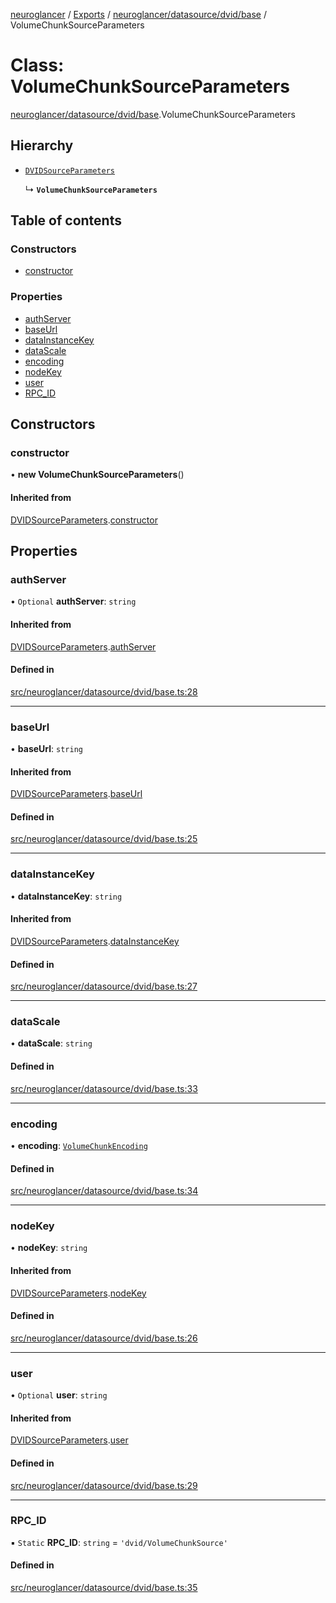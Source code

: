 [neuroglancer](../README.md) / [Exports](../modules.md) / [neuroglancer/datasource/dvid/base](../modules/neuroglancer_datasource_dvid_base.md) / VolumeChunkSourceParameters

# Class: VolumeChunkSourceParameters

[neuroglancer/datasource/dvid/base](../modules/neuroglancer_datasource_dvid_base.md).VolumeChunkSourceParameters

## Hierarchy

- [`DVIDSourceParameters`](neuroglancer_datasource_dvid_base.DVIDSourceParameters.md)

  ↳ **`VolumeChunkSourceParameters`**

## Table of contents

### Constructors

- [constructor](neuroglancer_datasource_dvid_base.VolumeChunkSourceParameters.md#constructor)

### Properties

- [authServer](neuroglancer_datasource_dvid_base.VolumeChunkSourceParameters.md#authserver)
- [baseUrl](neuroglancer_datasource_dvid_base.VolumeChunkSourceParameters.md#baseurl)
- [dataInstanceKey](neuroglancer_datasource_dvid_base.VolumeChunkSourceParameters.md#datainstancekey)
- [dataScale](neuroglancer_datasource_dvid_base.VolumeChunkSourceParameters.md#datascale)
- [encoding](neuroglancer_datasource_dvid_base.VolumeChunkSourceParameters.md#encoding)
- [nodeKey](neuroglancer_datasource_dvid_base.VolumeChunkSourceParameters.md#nodekey)
- [user](neuroglancer_datasource_dvid_base.VolumeChunkSourceParameters.md#user)
- [RPC\_ID](neuroglancer_datasource_dvid_base.VolumeChunkSourceParameters.md#rpc_id)

## Constructors

### constructor

• **new VolumeChunkSourceParameters**()

#### Inherited from

[DVIDSourceParameters](neuroglancer_datasource_dvid_base.DVIDSourceParameters.md).[constructor](neuroglancer_datasource_dvid_base.DVIDSourceParameters.md#constructor)

## Properties

### authServer

• `Optional` **authServer**: `string`

#### Inherited from

[DVIDSourceParameters](neuroglancer_datasource_dvid_base.DVIDSourceParameters.md).[authServer](neuroglancer_datasource_dvid_base.DVIDSourceParameters.md#authserver)

#### Defined in

[src/neuroglancer/datasource/dvid/base.ts:28](https://github.com/ActiveBrainAtlas2/neuroglancer/blob/91617476/src/neuroglancer/datasource/dvid/base.ts#L28)

___

### baseUrl

• **baseUrl**: `string`

#### Inherited from

[DVIDSourceParameters](neuroglancer_datasource_dvid_base.DVIDSourceParameters.md).[baseUrl](neuroglancer_datasource_dvid_base.DVIDSourceParameters.md#baseurl)

#### Defined in

[src/neuroglancer/datasource/dvid/base.ts:25](https://github.com/ActiveBrainAtlas2/neuroglancer/blob/91617476/src/neuroglancer/datasource/dvid/base.ts#L25)

___

### dataInstanceKey

• **dataInstanceKey**: `string`

#### Inherited from

[DVIDSourceParameters](neuroglancer_datasource_dvid_base.DVIDSourceParameters.md).[dataInstanceKey](neuroglancer_datasource_dvid_base.DVIDSourceParameters.md#datainstancekey)

#### Defined in

[src/neuroglancer/datasource/dvid/base.ts:27](https://github.com/ActiveBrainAtlas2/neuroglancer/blob/91617476/src/neuroglancer/datasource/dvid/base.ts#L27)

___

### dataScale

• **dataScale**: `string`

#### Defined in

[src/neuroglancer/datasource/dvid/base.ts:33](https://github.com/ActiveBrainAtlas2/neuroglancer/blob/91617476/src/neuroglancer/datasource/dvid/base.ts#L33)

___

### encoding

• **encoding**: [`VolumeChunkEncoding`](../enums/neuroglancer_datasource_dvid_base.VolumeChunkEncoding.md)

#### Defined in

[src/neuroglancer/datasource/dvid/base.ts:34](https://github.com/ActiveBrainAtlas2/neuroglancer/blob/91617476/src/neuroglancer/datasource/dvid/base.ts#L34)

___

### nodeKey

• **nodeKey**: `string`

#### Inherited from

[DVIDSourceParameters](neuroglancer_datasource_dvid_base.DVIDSourceParameters.md).[nodeKey](neuroglancer_datasource_dvid_base.DVIDSourceParameters.md#nodekey)

#### Defined in

[src/neuroglancer/datasource/dvid/base.ts:26](https://github.com/ActiveBrainAtlas2/neuroglancer/blob/91617476/src/neuroglancer/datasource/dvid/base.ts#L26)

___

### user

• `Optional` **user**: `string`

#### Inherited from

[DVIDSourceParameters](neuroglancer_datasource_dvid_base.DVIDSourceParameters.md).[user](neuroglancer_datasource_dvid_base.DVIDSourceParameters.md#user)

#### Defined in

[src/neuroglancer/datasource/dvid/base.ts:29](https://github.com/ActiveBrainAtlas2/neuroglancer/blob/91617476/src/neuroglancer/datasource/dvid/base.ts#L29)

___

### RPC\_ID

▪ `Static` **RPC\_ID**: `string` = `'dvid/VolumeChunkSource'`

#### Defined in

[src/neuroglancer/datasource/dvid/base.ts:35](https://github.com/ActiveBrainAtlas2/neuroglancer/blob/91617476/src/neuroglancer/datasource/dvid/base.ts#L35)

